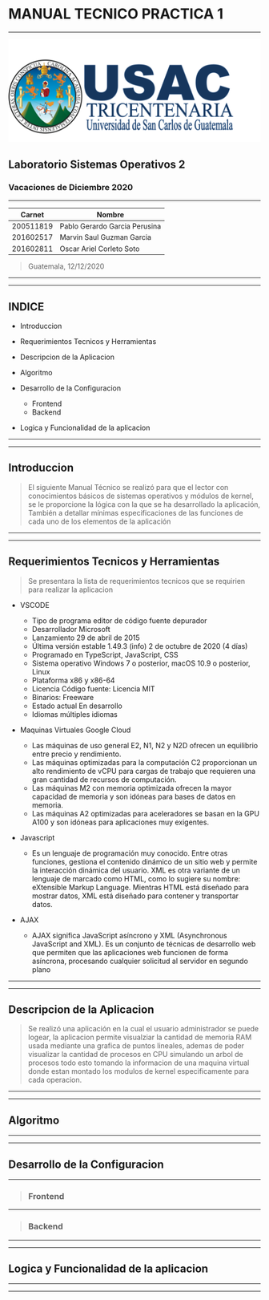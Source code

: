 # MANUAL TECNICO PRACTICA 1
---
![a](./images/Logo.png)
## Laboratorio Sistemas Operativos 2
### Vacaciones de Diciembre 2020
---

| Carnet | Nombre |
| ------ | ------ |
|200511819     |     Pablo Gerardo Garcia Perusina |
|201602517     |     Marvin Saul Guzman Garcia|
|201602811     |     Oscar Ariel Corleto Soto|



> Guatemala, 12/12/2020

---
---
## INDICE

- Introduccion

- Requerimientos Tecnicos y Herramientas

- Descripcion de la Aplicacion 

- Algoritmo 

- Desarrollo de la Configuracion
    - Frontend
    - Backend

- Logica y Funcionalidad de la aplicacion

---
---
## Introduccion

> El siguiente Manual Técnico se realizó para que el lector con conocimientos básicos de sistemas operativos y módulos de kernel, se le proporcione la lógica con la que se ha desarrollado la aplicación, También a detallar mínimas especificaciones de las funciones de cada uno de los elementos de la aplicación

---
---

## Requerimientos Tecnicos y Herramientas

> Se presentara la lista de requerimientos tecnicos que se requirien para realizar la aplicacion

-	VSCODE
    -	Tipo de programa	editor de código fuente depurador
    -	Desarrollador	Microsoft
    -	Lanzamiento	29 de abril de 2015
    -	Última versión estable 1.49.3 (info) 2 de octubre de 2020 (4 días)
    -	Programado en TypeScript, JavaScript, CSS
    -	Sistema operativo Windows 7 o posterior, macOS 10.9 o posterior, Linux
    -	Plataforma x86 y x86-64
    -	Licencia Código fuente: Licencia MIT
    -	Binarios: Freeware
    -	Estado actual	En desarrollo
    -	Idiomas múltiples idiomas

- Maquinas Virtuales Google Cloud
    -   Las máquinas de uso general E2, N1, N2 y N2D ofrecen un equilibrio entre precio y rendimiento.
    - Las máquinas optimizadas para la computación C2 proporcionan un alto rendimiento de vCPU para cargas de trabajo que requieren una gran cantidad de recursos de computación.
    - Las máquinas M2 con memoria optimizada ofrecen la mayor capacidad de memoria y son idóneas para bases de datos en memoria.
    - Las máquinas A2 optimizadas para aceleradores se basan en la GPU A100 y son idóneas para aplicaciones muy exigentes.

- Javascript
    - Es un lenguaje de programación muy conocido. Entre otras funciones, gestiona el contenido dinámico de un sitio web y permite la interacción dinámica del usuario. XML es otra variante de un lenguaje de marcado como HTML, como lo sugiere su nombre: eXtensible Markup Language. Mientras HTML está diseñado para mostrar datos, XML está diseñado para contener y transportar datos.
- AJAX
   - AJAX significa JavaScript asíncrono y XML (Asynchronous JavaScript and XML). Es un conjunto de técnicas de desarrollo web que permiten que las aplicaciones web funcionen de forma asíncrona, procesando cualquier solicitud al servidor en segundo plano

---
---

## Descripcion de la Aplicacion

> Se realizó una aplicación en la cual el usuario administrador se puede logear, la aplicacion permite visualziar la cantidad de memoria RAM usada mediante una grafica de puntos lineales, ademas de poder visualizar la cantidad de procesos en CPU simulando un arbol de procesos todo esto tomando la informacion de una maquina virtual donde estan montado los modulos de kernel especificamente para cada operacion.

---
---

## Algoritmo

---
---

## Desarrollo de la Configuracion
---
> ### Frontend
---
> ### Backend

---
---

## Logica y Funcionalidad de la aplicacion

---
---